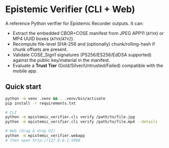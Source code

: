 
# Epistemic Verifier (CLI + Web)

A reference Python verifier for Epistemic Recorder outputs. It can:
- Extract the embedded CBOR+COSE manifest from JPEG APP11 (`ATVX`) or MP4 UUID boxes (`ATVX`/`ATVZ`).
- Recompute file-level SHA-256 and (optionally) chunk/rolling-hash if chunk offsets are present.
- Validate COSE_Sign1 signatures (PS256/ES256/EdDSA supported) against the public key/material in the manifest.
- Evaluate a **Trust Tier** (Gold/Silver/Untrusted/Failed) compatible with the mobile app.

## Quick start

```bash
python -m venv .venv && . .venv/bin/activate
pip install -r requirements.txt

# CLI
python -m epistemic_verifier.cli verify /path/to/file.jpg
python -m epistemic_verifier.cli verify /path/to/file.mp4 --details

# Web (drag & drop UI)
python -m epistemic_verifier.webapp
# then open http://127.0.0.1:5000
```
